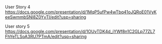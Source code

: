 
User Story 4 <br>
https://docs.google.com/presentation/d/1MqP5ufPw4wTbq41oJQRoE01VyKeeSwmmbSNl8Z0YvTI/edit?usp=sharing

User story 5 <br>
https://docs.google.com/presentation/d/1OUvTDK4d_iYWf8n1C2GLp77ZL7FhYeTLSoA3RU7PTmA/edit?usp=sharing
